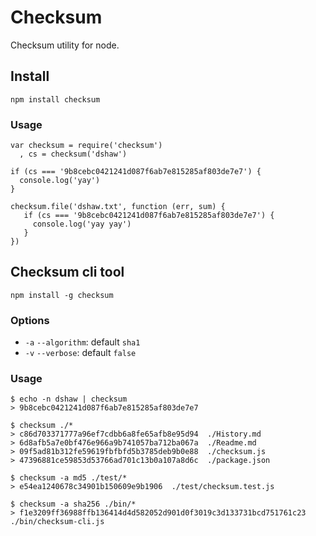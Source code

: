 # Checksum

Checksum utility for node.

## Install

    npm install checksum

### Usage

    var checksum = require('checksum')
      , cs = checksum('dshaw')

    if (cs === '9b8cebc0421241d087f6ab7e815285af803de7e7') {
      console.log('yay')
    }

    checksum.file('dshaw.txt', function (err, sum) {
       if (cs === '9b8cebc0421241d087f6ab7e815285af803de7e7') {
         console.log('yay yay')
       }
    })

## Checksum cli tool

    npm install -g checksum

### Options

* `-a` `--algorithm`: default `sha1`
* `-v` `--verbose`: default `false`

### Usage

    $ echo -n dshaw | checksum
    > 9b8cebc0421241d087f6ab7e815285af803de7e7

    $ checksum ./*
    > c86d703371777a96ef7cdbb6a8fe65afb8e95d94  ./History.md
    > 6d8afb5a7e0bf476e966a9b741057ba712ba067a  ./Readme.md
    > 09f5ad81b312fe59619fbfbfd5b3785deb9b0e88  ./checksum.js
    > 47396881ce59853d53766ad701c13b0a107a8d6c  ./package.json

    $ checksum -a md5 ./test/*
    > e54ea1240678c34901b150609e9b1906  ./test/checksum.test.js

    $ checksum -a sha256 ./bin/*
    > f1e3209ff36988ffb136414d4d582052d901d0f3019c3d133731bcd751761c23  ./bin/checksum-cli.js